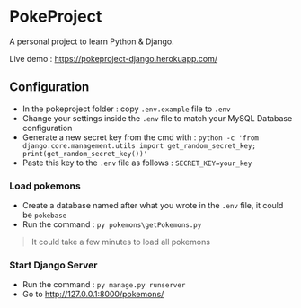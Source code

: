 # PokeProject

A personal project to learn Python & Django.

Live demo : https://pokeproject-django.herokuapp.com/

## Configuration

- In the pokeproject folder : copy `.env.example` file to `.env` 
- Change your settings inside the `.env` file to match your MySQL Database configuration
- Generate a new secret key from the cmd with : `python -c 'from django.core.management.utils import get_random_secret_key; print(get_random_secret_key())' `
- Paste this key to the `.env` file as follows : `SECRET_KEY=your_key`

### Load pokemons

- Create a database named after what you wrote in the `.env` file, it could be `pokebase`
- Run the command : `py pokemons\getPokemons.py`
> It could take a few minutes to load all pokemons

### Start Django Server

- Run the command : `py manage.py runserver`
- Go to http://127.0.0.1:8000/pokemons/